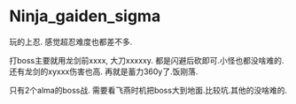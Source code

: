 # Ninja_gaiden_sigma

玩的上忍. 感觉超忍难度也都差不多.

打boss主要就用龙剑前xxxx,  大刀xxxxxy. 都是闪避后砍即可.小怪也都没啥难的. 还有龙剑的xyxxx伤害也高. 再就是蓄力360y了.饭刚落.

只有2个alma的boss战. 需要看飞燕时机把boss大到地面.比较坑.其他的没啥难的.




